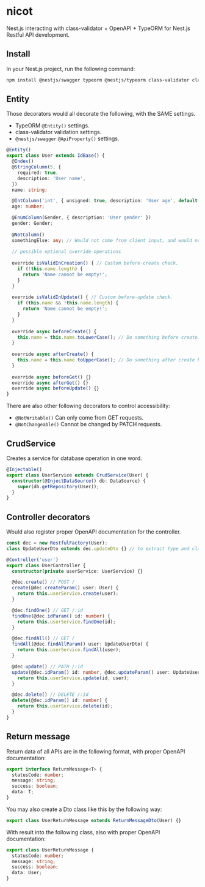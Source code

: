 # nicot

Nest.js interacting with class-validator + OpenAPI + TypeORM for Nest.js Restful API development.

## Install

In your Nest.js project, run the following command:

```bash
npm install @nestjs/swagger typeorm @nestjs/typeorm class-validator class-transformer nicot
```

## Entity

Those decorators would all decorate the following, with the SAME settings.

- TypeORM `@Entity()` settings.
- class-validator validation settings.
- `@nestjs/swagger` `@ApiProperty()` settings.

```ts
@Entity()
export class User extends IdBase() {
  @Index()
  @StringColumn(5, {
    required: true,
    description: 'User name',
  })
  name: string;

  @IntColumn('int', { unsigned: true, description: 'User age', default: 20 })
  age: number;

  @EnumColumn(Gender, { description: 'User gender' })
  gender: Gender;
  
  @NotColumn()
  somethingElse: any; // Would not come from client input, and would not go into OpenAPI document.
  
  // possible optional override operations
  
  override isValidInCreation() { // Custom before-create check.
    if (!this.name.length) {
      return 'Name cannot be empty!';
    }
  }
  
  override isValidInUpdate() { // Custom before-update check.
    if (this.name && !this.name.length) {
      return 'Name cannot be empty!';
    }
  }
  
  override async beforeCreate() {
    this.name = this.name.toLowerCase(); // Do something before create.
  }
  
  override async afterCreate() {
    this.name = this.name.toUpperCase(); // Do something after create before sending to user.
  }
  
  override async beforeGet() {}
  override async afterGet() {}
  override async beforeUpdate() {}
}
```

There are also other following decorators to control accessibility:

- `@NotWritable()` Can only come from GET requests.
- `@NotChangeable()` Cannot be changed by PATCH requests.

## CrudService

Creates a service for database operation in one word.

```ts
@Injectable()
export class UserService extends CrudService(User) {
  constructor(@InjectDataSource() db: DataSource) {
    super(db.getRepository(User));
  }
}
```

## Controller decorators

Would also register proper OpenAPI documentation for the controller.

```ts
const dec = new RestfulFactory(User);
class UpdateUserDto extends dec.updateDto {} // to extract type and class

@Controller('user')
export class UserController {
  constructor(private userService: UserService) {}

  @dec.create() // POST /
  create(@dec.createParam() user: User) {
    return this.userService.create(user);
  }

  @dec.findOne() // GET /:id
  findOne(@dec.idParam() id: number) {
    return this.userService.findOne(id);
  }

  @dec.findAll() // GET /
  findAll(@dec.findAllParam() user: UpdateUserDto) {
    return this.userService.findAll(user);
  }

  @dec.update() // PATH /:id
  update(@dec.idParam() id: number, @dec.updateParam() user: UpdateUserDto) {
    return this.userService.update(id, user);
  }

  @dec.delete() // DELETE /:id
  delete(@dec.idParam() id: number) {
    return this.userService.delete(id);
  }
}
```

## Return message

Return data of all APIs are in the following format, with proper OpenAPI documentation: 

```ts
export interface ReturnMessage<T> {
  statusCode: number;
  message: string;
  success: boolean;
  data: T;
}
```

You may also create a Dto class like this by the following way:

```ts
export class UserReturnMessage extends ReturnMessageDto(User) {}
```

With result into the following class, also with proper OpenAPI documentation:

```ts
export class UserReturnMessage {
  statusCode: number;
  message: string;
  success: boolean;
  data: User;
}
```
